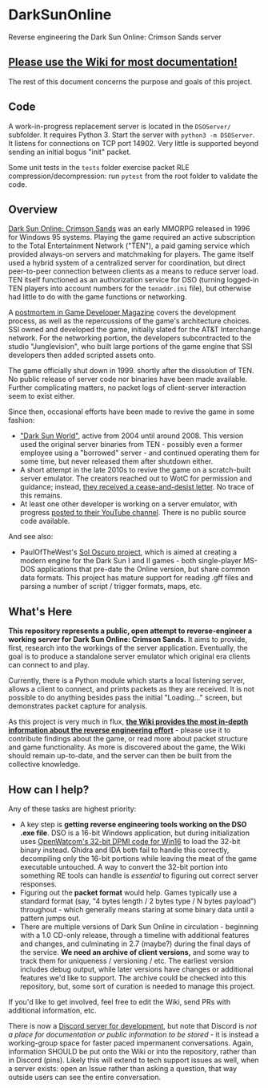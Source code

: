 # DarkSunOnline
Reverse engineering the Dark Sun Online: Crimson Sands server

## [Please use the Wiki for most documentation!](https://github.com/greg-kennedy/DarkSunOnline/wiki)
The rest of this document concerns the purpose and goals of this project.

## Code
A work-in-progress replacement server is located in the `DSOServer/` subfolder.  It requires Python 3.  Start the server with `python3 -m DSOServer`.  It listens for connections on TCP port 14902.  Very little is supported beyond sending an initial bogus "init" packet.

Some unit tests in the `tests` folder exercise packet RLE compression/decompression: run `pytest` from the root folder to validate the code.

## Overview
[Dark Sun Online: Crimson Sands](https://en.wikipedia.org/wiki/Dark_Sun_Online:_Crimson_Sands) was an early MMORPG released in 1996 for Windows 95 systems. Playing the game required an active subscription to the Total Entertainment Network ("TEN"), a paid gaming service which provided always-on servers and matchmaking for players. The game itself used a hybrid system of a centralized server for coordination, but direct peer-to-peer connection between clients as a means to reduce server load. TEN itself functioned as an authorization service for DSO (turning logged-in TEN players into account numbers for the `tenaddr.ini` file), but otherwise had little to do with the game functions or networking.

A [postmortem in Game Developer Magazine](https://www.gamedeveloper.com/design/postmortem-ssi-s-i-dark-sun-online-crimson-sands-i-) covers the development process, as well as the repercussions of the game's architecture choices. SSI owned and developed the game, initially slated for the AT&T Interchange network. For the networking portion, the developers subcontracted to the studio "Junglevision", who built large portions of the game engine that SSI developers then added scripted assets onto.

The game officially shut down in 1999. shortly after the dissolution of TEN. No public release of server code nor binaries have been made available. Further complicating matters, no packet logs of client-server interaction seem to exist either.

Since then, occasional efforts have been made to revive the game in some fashion:
* ["Dark Sun World"](https://web.archive.org/web/20090228014403/http://darksunworld.com:80/), active from 2004 until around 2008. This version used the original server binaries from TEN - possibly even a former employee using a "borrowed" server - and continued operating them for some time, but never released them after shutdown either.
* A short attempt in the late 2010s to revive the game on a scratch-built server emulator. The creators reached out to WotC for permission and guidance; instead, [they received a cease-and-desist letter](https://www.reddit.com/r/DarkSun/comments/8sgr8f/comment/e1yuan0/). No trace of this remains.
* At least one other developer is working on a server emulator, with progress [posted to their YouTube channel](https://www.youtube.com/channel/UC_VNdihpbfm7agJ9XnAbgqw). There is no public source code available.

And see also:
* PaulOfTheWest's [Sol Oscuro project](https://gitea.com/paulofthewest/soloscuro), which is aimed at creating a modern engine for the Dark Sun I and II games - both single-player MS-DOS applications that pre-date the Online version, but share common data formats. This project has mature support for reading .gff files and parsing a number of script / trigger formats, maps, etc.

## What's Here
**This repository represents a public, open attempt to reverse-engineer a working server for Dark Sun Online: Crimson Sands.** It aims to provide, first, research into the workings of the server application. Eventually, the goal is to produce a standalone server emulator which original era clients can connect to and play.

Currently, there is a Python module which starts a local listening server, allows a client to connect, and prints packets as they are received. It is not possible to do anything besides pass the initial "Loading..." screen, but demonstrates packet capture for analysis.

As this project is very much in flux, **[the Wiki provides the most in-depth information about the reverse engineering effort](https://github.com/greg-kennedy/DarkSunOnline/wiki)** - please use it to contribute findings about the game, or read more about packet structure and game functionality. As more is discovered about the game, the Wiki should remain up-to-date, and the server can then be built from the collective knowledge.

## How can I help?
Any of these tasks are highest priority:

* A key step is **getting reverse engineering tools working on the DSO .exe file**. DSO is a 16-bit Windows application, but during initialization uses [OpenWatcom's 32-bit DPMI code for Win16](https://github.com/open-watcom/owp4v1copy/blob/master/bld/win386/c/wininit.c) to load the 32-bit binary instead. Ghidra and IDA both fail to handle this correctly, decompiling only the 16-bit portions while leaving the meat of the game executable untouched. A way to convert the 32-bit portion into something RE tools can handle is _essential_ to figuring out correct server responses.
* Figuring out the **packet format** would help. Games typically use a standard format (say, "4 bytes length / 2 bytes type / N bytes payload") throughout - which generally means staring at some binary data until a pattern jumps out.
* There are multiple versions of Dark Sun Online in circulation - beginning with a 1.0 CD-only release, through a timeline with additional features and changes, and culminating in 2.7 (maybe?) during the final days of the service. **We need an archive of client versions,** and some way to track them for uniqueness / versioning / etc. The earliest version includes debug output, while later versions have changes or additional features we'd like to support. The archive could be checked into this repository, but, some sort of curation is needed to manage this project.

If you'd like to get involved, feel free to edit the Wiki, send PRs with additional information, etc.

There is now a [Discord server for development](https://discord.gg/QPfq6t73zY), but note that Discord is _not a place for documentation or public information to be stored_ - it is instead a working-group space for faster paced impermanent conversations. Again, information SHOULD be put onto the Wiki or into the repository, rather than in Discord (pins). Likely this will extend to tech support issues as well, when a server exists: open an Issue rather than asking a question, that way outside users can see the entire conversation.
